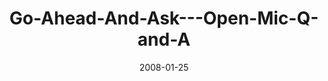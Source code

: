 ---
layout: music 
title: "Go-Ahead-And-Ask---Open-Mic-Q-and-A"
series: "Go Ahead and Ask"
date: 2008-01-25 
description: "Open mic Q&amp;A session"
audio: "http://s3.amazonaws.com/crossroadsaudiomessages/Go_Ahead_And_Ask_Q&A_Compilation.mp3"
audio-duration: "52:54"
src: "http://www.crossroads.net/players/media/mediumHz/DefaultVideoImage.jpg"
---